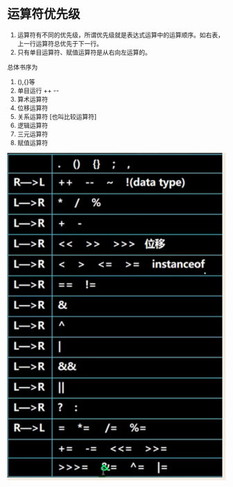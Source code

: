# 运算符优先级

1) 运算符有不同的优先级，所谓优先级就是表达式运算中的运算顺序。如右表，上一行运算符总优先于下一行。
2) 只有单目运算符、赋值运算符是从右向左运算的。

总体书序为 

1. (),{}等
2. 单目运行 ++ --
3. 算术运算符
4. 位移运算符 
5. 关系运算符 [也叫比较运算符]
6. 逻辑运算符
7. 三元运算符
8. 赋值运算符

![](..\Image\0078_01_运算符优先级.png)
